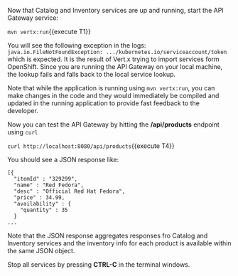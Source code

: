 Now that Catalog and Inventory services are up and running, start the API Gateway service:

```mvn vertx:run```{{execute T1}}

You will see the following exception in the logs: 
`java.io.FileNotFoundException: .../kubernetes.io/serviceaccount/token` which is 
expected. It is the result of Vert.x trying to import services form OpenShift. Since you are 
running the API Gateway on your local machine, the lookup fails and falls back to the local 
service lookup.

Note that while the application is running using `mvn vertx:run`, you can make changes in the code
and they would immediately be compiled and updated in the running application to provide fast
feedback to the developer.

Now you can test the API Gateway by hitting the **/api/products** endpoint using `curl`

```curl http://localhost:8080/api/products```{{execute T4}}

You should see a JSON response like:
```
[{
  "itemId" : "329299",
  "name" : "Red Fedora",
  "desc" : "Official Red Hat Fedora",
  "price" : 34.99,
  "availability" : {
    "quantity" : 35
  }
...
```

Note that the JSON response aggregates responses fro Catalog and Inventory services and 
the inventory info for each product is available within the same JSON object.

Stop all services by pressing **CTRL-C** in the terminal windows.